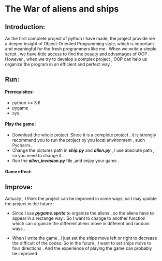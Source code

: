 # **The War of aliens and ships**  
## Introduction:  
As the first complete project of python I have made, the project provide me a deeper insight of 
Object-Oriented Programming style, which is important and meaningful for the fresh programmers like me . 
When we write a simple script , we have tittle access to find the beauty and advantages of OOP . However , when 
we try to develop a complex project , OOP can help us organize the program in an efficient and perfect way .     
  
  
  
## Run:  
#### Prerequisites:
* python >= 3.6
* pygame 
* sys
  
#### Play the game :   
* Download the whole project .Since it is a complete project , it is strongly recommend you to run the project by you local environment , such Pycharm .  
* Change the pictures path in ___ship.py___ and ___alien.py___ , I use absolute path , so you need to change it .  
* Run the ***alien_invasion.py*** file ,and enjoy your game .   
  
#### Game effect:  
   
     
## Improve:
Actually , I think the project can be improved in some ways, so I may update the project in the future :
* Since I use ___pygame.sprite___ to organize the aliens , so the aliens have to appear in a rectange way . So I want 
to change to another function which can organize the different aliens move in different and random ways .
   
* When I write the game , I just set the ships move left or right to decrease the difficult of the codes. So in 
the future , I want to set ships move to four directions . And the experience of playing the game can probably be improved .

